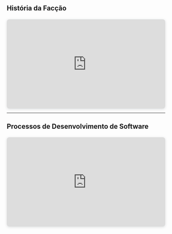 ## História da Facção

<div style="position: relative; width: 100%; height: 0; padding-top: 56.2500%;
 padding-bottom: 0; box-shadow: 0 2px 8px 0 rgba(63,69,81,0.16); margin-top: 1.6em; margin-bottom: 0.9em; overflow: hidden;
 border-radius: 8px; will-change: transform;">
  <iframe loading="lazy" style="position: absolute; width: 100%; height: 100%; top: 0; left: 0; border: none; padding: 0;margin: 0;"
    src="https://www.canva.com/design/DAGA0XcE2TI/_fb5ooZweFUkTXaF_YW7wg/view?embed" allowfullscreen="allowfullscreen" allow="fullscreen">
  </iframe>
</div>

--- 

## Processos de Desenvolvimento de Software

<div style="position: relative; width: 100%; height: 0; padding-top: 56.2500%;
 padding-bottom: 0; box-shadow: 0 2px 8px 0 rgba(63,69,81,0.16); margin-top: 1.6em; margin-bottom: 0.9em; overflow: hidden;
 border-radius: 8px; will-change: transform;">
  <iframe loading="lazy" style="position: absolute; width: 100%; height: 100%; top: 0; left: 0; border: none; padding: 0;margin: 0;"
     src="https://www.canva.com/design/DAGA5TcQK1A/ZdCytaXZmQi7x0V3p2U6Dw/view?embed" allowfullscreen="allowfullscreen" allow="fullscreen">
  </iframe>
</div>
